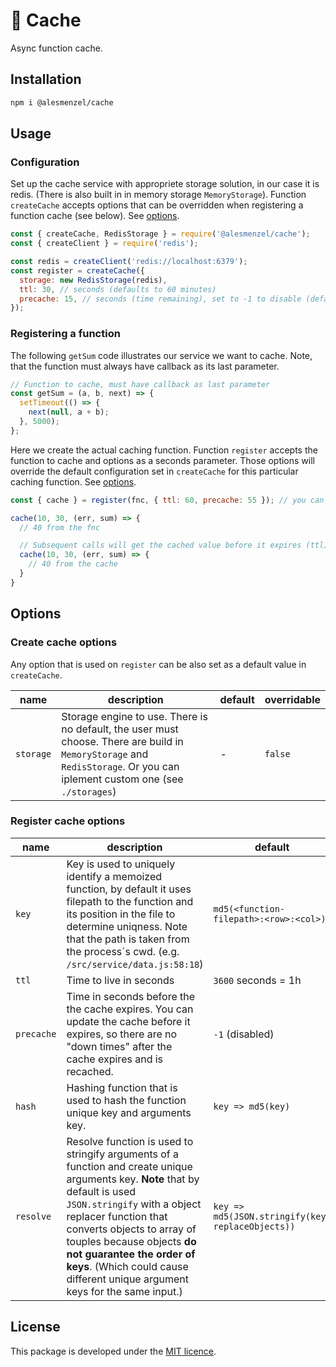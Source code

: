 # 🎲 Cache

Async function cache.

## Installation

```bash
npm i @alesmenzel/cache
```

## Usage

### Configuration

Set up the cache service with appropriete storage solution, in our case it is redis. (There is also built in in memory storage `MemoryStorage`). Function `createCache` accepts options that can be overridden when registering a function cache (see below). See [options](#options).

```js
const { createCache, RedisStorage } = require('@alesmenzel/cache');
const { createClient } = require('redis');

const redis = createClient('redis://localhost:6379');
const register = createCache({
  storage: new RedisStorage(redis),
  ttl: 30, // seconds (defaults to 60 minutes)
  precache: 15, // seconds (time remaining), set to -1 to disable (defaults to -1)
});
```

### Registering a function

The following `getSum` code illustrates our service we want to cache. Note, that the function must
always have callback as its last parameter.

```js
// Function to cache, must have callback as last parameter
const getSum = (a, b, next) => {
  setTimeout(() => {
    next(null, a + b);
  }, 5000);
};
```

Here we create the actual caching function. Function `register` accepts the function to cache and options as a seconds parameter. Those options will override the default configuration set in `createCache` for this particular caching function. See [options](#options).

```js
const { cache } = register(fnc, { ttl: 60, precache: 55 }); // you can also override the defaults

cache(10, 30, (err, sum) => {
  // 40 from the fnc

  // Subsequent calls will get the cached value before it expires (ttl)
  cache(10, 30, (err, sum) => {
    // 40 from the cache
  }
}

```

## Options

### Create cache options

Any option that is used on `register` can be also set as a default value in `createCache`.

| name      | description                                                                                                                                                                | default | overridable |
| --------- | -------------------------------------------------------------------------------------------------------------------------------------------------------------------------- | ------- | ----------- |
| `storage` | Storage engine to use. There is no default, the user must choose. There are build in `MemoryStorage` and `RedisStorage`. Or you can iplement custom one (see `./storages`) | -       | `false`     |

### Register cache options

| name       | description                                                                                                                                                                                                                                                                                                                                               | default                                           | overridable |
| ---------- | --------------------------------------------------------------------------------------------------------------------------------------------------------------------------------------------------------------------------------------------------------------------------------------------------------------------------------------------------------- | ------------------------------------------------- | ----------- |
| `key`      | Key is used to uniquely identify a memoized function, by default it uses filepath to the function and its position in the file to determine uniqness. Note that the path is taken from the process´s cwd. (e.g. `/src/service/data.js:58:18`)                                                                                                             | `md5(<function-filepath>:<row>:<col>)`            | `true`      |
| `ttl`      | Time to live in seconds                                                                                                                                                                                                                                                                                                                                   | `3600` seconds = 1h                               | `true`      |
| `precache` | Time in seconds before the the cache expires. You can update the cache before it expires, so there are no "down times" after the cache expires and is recached.                                                                                                                                                                                           | `-1` (disabled)                                   | `true`      |
| `hash`     | Hashing function that is used to hash the function unique key and arguments key.                                                                                                                                                                                                                                                                          | `key => md5(key)`                                 | `true`      |
| `resolve`  | Resolve function is used to stringify arguments of a function and create unique arguments key. **Note** that by default is used `JSON.stringify` with a object replacer function that converts objects to array of touples because objects **do not guarantee the order of keys**. (Which could cause different unique argument keys for the same input.) | `key => md5(JSON.stringify(key, replaceObjects))` | `true`      |

## License

This package is developed under the [MIT licence]('./LICENCE').
